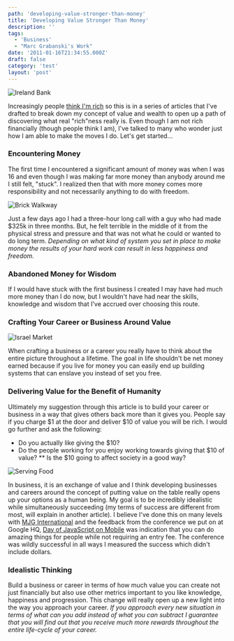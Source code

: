 ```yaml
---
path: 'developing-value-stronger-than-money'
title: 'Developing Value Stronger Than Money'
description: ''
tags:
  - 'Business'
  - "Marc Grabanski's Work"
date: '2011-01-16T21:34:55.000Z'
draft: false
category: 'test'
layout: 'post'
---
```


![Ireland Bank](http://marcgrabanski.com/img/ireland-bank-dublin.jpg)

Increasingly people [think I'm rich](/are-you-rich/) so this is in a series of articles that I've drafted to break down my concept of value and wealth to open up a path of discovering what real "rich"ness really is. Even though I am not rich financially (though people think I am), I've talked to many who wonder just how I am able to make the moves I do. Let's get started...

### Encountering Money

The first time I encountered a significant amount of money was when I was 16 and even though I was making far more money than anybody around me I still felt, "stuck". I realized then that with more money comes more responsibility and not necessarily anything to do with freedom.

![Brick Walkway](http://marcgrabanski.com/img/brick-walkway-1.jpg)

Just a few days ago I had a three-hour long call with a guy who had made $325k in three months. But, he felt terrible in the middle of it from the physical stress and pressure and that was not what he could or wanted to do long term. _Depending on what kind of system you set in place to make money the results of your hard work can result in less happiness and freedom._

### Abandoned Money for Wisdom

If I would have stuck with the first business I created I may have had much more money than I do now, but I wouldn't have had near the skills, knowledge and wisdom that I've accrued over choosing this route.

### Crafting Your Career or Business Around Value

![Israel Market](http://marcgrabanski.com/img/israel-market.jpg)

When crafting a business or a career you really have to think about the entire picture throughout a lifetime. The goal in life shouldn't be net money earned because if you live for money you can easily end up building systems that can enslave you instead of set you free.

### Delivering Value for the Benefit of Humanity

Ultimately my suggestion through this article is to build your career or business in a way that gives others back more than it gives you. People say if you charge $1 at the door and deliver $10 of value you will be rich. I would go further and ask the following: 
- Do you actually like giving the $10? 
- Do the people working for you enjoy working towards giving that $10 of value? \*\* Is the $10 going to affect society in a good way?

![Serving Food](http://marcgrabanski.com/img/serving-food.jpg)

In business, it is an exchange of value and I think developing businesses and careers around the concept of putting value on the table really opens up your options as a human being. My goal is to be incredibly idealistic while simultaneously succeeding (my terms of success are different from most, will explain in another article). I believe I've done this on many levels with [MJG International](https://www.mjg.in) and the feedback from the conference we put on at Google HQ, [Day of JavaScript on Mobile](http://thenextweb.com/mobile/2011/01/31/googles-free-day-of-javascript-on-mobile) was indication that you can do amazing things for people while not requiring an entry fee. The conference was wildly successful in all ways I measured the success which didn't include dollars.

### Idealistic Thinking

Build a business or career in terms of how much value you can create not just financially but also use other metrics important to you like knowledge, happiness and progression. This change will really open up a new light into the way you approach your career. _If you approach every new situation in terms of what can you add instead of what you can subtract I guarantee that you will find out that you receive much more rewards throughout the entire life-cycle of your career._
